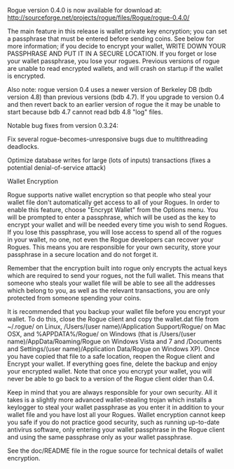 Rogue version 0.4.0 is now available for download at:
http://sourceforge.net/projects/rogue/files/Rogue/rogue-0.4.0/

The main feature in this release is wallet private key encryption;
you can set a passphrase that must be entered before sending coins.
See below for more information; if you decide to encrypt your wallet,
WRITE DOWN YOUR PASSPHRASE AND PUT IT IN A SECURE LOCATION. If you
forget or lose your wallet passphrase, you lose your rogues.
Previous versions of rogue are unable to read encrypted wallets,
and will crash on startup if the wallet is encrypted.

Also note: rogue version 0.4 uses a newer version of Berkeley DB
(bdb version 4.8) than previous versions (bdb 4.7). If you upgrade
to version 0.4 and then revert back to an earlier version of rogue
the it may be unable to start because bdb 4.7 cannot read bdb 4.8
"log" files.


Notable bug fixes from version 0.3.24:

Fix several rogue-becomes-unresponsive bugs due to multithreading
deadlocks.

Optimize database writes for large (lots of inputs) transactions
(fixes a potential denial-of-service attack)


Wallet Encryption

Rogue supports native wallet encryption so that people who steal your
wallet file don't automatically get access to all of your Rogues.
In order to enable this feature, choose "Encrypt Wallet" from the
Options menu.  You will be prompted to enter a passphrase, which
will be used as the key to encrypt your wallet and will be needed
every time you wish to send Rogues.  If you lose this passphrase,
you will lose access to spend all of the rogues in your wallet,
no one, not even the Rogue developers can recover your Rogues.
This means you are responsible for your own security, store your
passphrase in a secure location and do not forget it.

Remember that the encryption built into rogue only encrypts the
actual keys which are required to send your rogues, not the full
wallet.  This means that someone who steals your wallet file will
be able to see all the addresses which belong to you, as well as the
relevant transactions, you are only protected from someone spending
your coins.

It is recommended that you backup your wallet file before you
encrypt your wallet.  To do this, close the Rogue client and
copy the wallet.dat file from ~/.rogue/ on Linux, /Users/(user
name)/Application Support/Rogue/ on Mac OSX, and %APPDATA%/Rogue/
on Windows (that is /Users/(user name)/AppData/Roaming/Rogue on
Windows Vista and 7 and /Documents and Settings/(user name)/Application
Data/Rogue on Windows XP).  Once you have copied that file to a
safe location, reopen the Rogue client and Encrypt your wallet.
If everything goes fine, delete the backup and enjoy your encrypted
wallet.  Note that once you encrypt your wallet, you will never be
able to go back to a version of the Rogue client older than 0.4.

Keep in mind that you are always responsible for your own security.
All it takes is a slightly more advanced wallet-stealing trojan which
installs a keylogger to steal your wallet passphrase as you enter it
in addition to your wallet file and you have lost all your Rogues.
Wallet encryption cannot keep you safe if you do not practice
good security, such as running up-to-date antivirus software, only
entering your wallet passphrase in the Rogue client and using the
same passphrase only as your wallet passphrase.

See the doc/README file in the rogue source for technical details
of wallet encryption.

